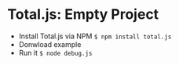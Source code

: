 # Total.js: Empty Project

- Install Total.js via NPM `$ npm install total.js`
- Donwload example
- Run it `$ node debug.js`